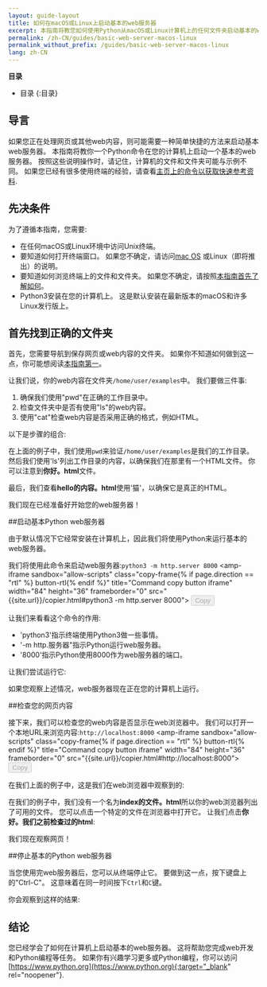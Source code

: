 ```yaml
---
layout: guide-layout
title: 如何在macOS或Linux上启动基本的web服务器
excerpt: 本指南将教您如何使用Python从macOS或Linux计算机上的任何文件夹启动基本的web服务器。
permalink: /zh-CN/guides/basic-web-server-macos-linux
permalink_without_prefix: /guides/basic-web-server-macos-linux
lang: zh-CN
---
```


**目录**

* 目录
{:目录}

## 导言

如果您正在处理网页或其他web内容，则可能需要一种简单快捷的方法来启动基本web服务器。 本指南将教你一个Python命令在您的计算机上启动一个基本的web服务器。 按照这些说明操作时，请记住，计算机的文件和文件夹可能与示例不同。 如果您已经有很多使用终端的经验，请查看[主页上的命令以获取快速参考资料](/zh-CN/).

## 先决条件

为了遵循本指南，您需要:

* 在任何macOS或Linux环境中访问Unix终端。
* 要知道如何打开终端窗口。 如果您不确定，请访问[mac OS](open-terminal-macos) 或Linux（即将推出）的说明。
* 要知道如何浏览终端上的文件和文件夹。 如果您不确定，请按照[本指南首先了解如何](navigate-terminal)。
* Python3安装在您的计算机上。 这是默认安装在最新版本的macOS和许多Linux发行版上。

## 首先找到正确的文件夹

首先，您需要导航到保存网页或web内容的文件夹。 如果你不知道如何做到这一点，你可能想阅读[本指南第一](navigate-terminal)。

让我们说，你的web内容在文件夹`/home/user/examples`中。 我们要做三件事:

1. 确保我们使用"pwd"在正确的工作目录中。
2. 检查文件夹中是否有使用"ls"的web内容。
3. 使用"cat"检查web内容是否采用正确的格式，例如HTML。

以下是步骤的组合:

<div class="center guideimages">
  <amp-anim src="/assets/guides/basic-web-server-macos-linux/checking-web-content-en.gif" width="665" height="387" alt="Navigating and checking web content" layout="responsive"></amp-anim>
</div>

在上面的例子中，我们使用`pwd`来验证`/home/user/examples`是我们的工作目录。 然后我们使用'ls'列出工作目录的内容，以确保我们在那里有一个HTML文件。 你可以注意到**你好。html**文件。

最后，我们查看**hello的内容。html**使用'猫'，以确保它是真正的HTML。

我们现在已经准备好开始您的web服务器！

##启动基本Python web服务器

由于默认情况下它经常安装在计算机上，因此我们将使用Python来运行基本的web服务器。

我们将使用此命令来启动web服务器:`python3 -m http.server 8000` <amp-iframe sandbox="allow-scripts"
  class="copy-frame{% if page.direction == "rtl" %} button-rtl{% endif %}"
  title="Command copy button iframe"
  width="84"
  height="36"
  frameborder="0"
  src="{{site.url}}/copier.html#python3 -m http.server 8000">
  <button class="pure-button button-large button-primary"
    placeholder
    disabled>Copy</button>
</amp-iframe>

让我们来看看这个命令的作用:

* 'python3'指示终端使用Python3做一些事情。
* '-m http.服务器"指示Python运行web服务器。
* '8000'指示Python使用8000作为web服务器的端口。

让我们尝试运行它:

<div class="center guideimages">
  <amp-anim src="/assets/guides/basic-web-server-macos-linux/start-python-http-server-en.gif" width="665" height="387" alt="Start Python web server" layout="responsive"></amp-anim>
</div>

如果您观察上述情况，web服务器现在正在您的计算机上运行。

##检查您的网页内容

接下来，我们可以检查您的web内容是否显示在web浏览器中。 我们可以打开一个本地URL来浏览内容:`http://localhost:8000` <amp-iframe sandbox="allow-scripts"
  class="copy-frame{% if page.direction == "rtl" %} button-rtl{% endif %}"
  title="Command copy button iframe"
  width="84"
  height="36"
  frameborder="0"
  src="{{site.url}}/copier.html#http://localhost:8000">
  <button class="pure-button button-large button-primary"
    placeholder
    disabled>Copy</button>
</amp-iframe>

在我们上面的例子中，这是我们在web浏览器中观察到的:

<div class="center guideimages">
  <amp-img src="/assets/guides/basic-web-server-macos-linux/directory-listing-en.png" width="665" height="387" alt="Directory listing in the web browser" layout="responsive"></amp-img>
</div>

在我们的例子中，我们没有一个名为**index的文件。html**所以你的web浏览器列出了可用的文件。 您可以点击一个特定的文件在浏览器中打开它。 让我们点击**你好。我们之前检查过的html**:

<div class="center guideimages">
  <amp-img src="/assets/guides/basic-web-server-macos-linux/hello-world-page-en.png" width="665" height="387" alt="Hello world page" layout="responsive"></amp-img>
</div>

我们现在观察网页！

##停止基本的Python web服务器

当您使用完web服务器后，您可以从终端停止它。 要做到这一点，按下键盘上的"Ctrl-C"。 这意味着在同一时间按下`Ctrl`和`C`键。

你会观察到这样的结果:

<div class="center guideimages">
  <amp-anim src="/assets/guides/basic-web-server-macos-linux/stop-python-http-server-en.gif" width="665" height="387" alt="Stop Python web server" layout="responsive"></amp-anim>
</div>

## 结论

您已经学会了如何在计算机上启动基本的web服务器。 这将帮助您完成web开发和Python编程等任务。 如果你有兴趣学习更多或Python编程，你可以访问[https://www.python.org](https://www.python.org){:target="_blank" rel="noopener"}.